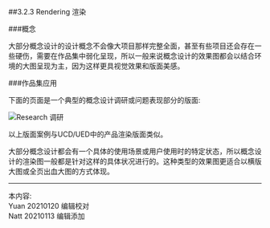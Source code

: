 ##3.2.3 Rendering 渲染

###概念

大部分概念设计的设计概念不会像大项目那样完整全面，甚至有些项目还会存在一些硬伤，需要在作品集中弱化呈现，所以一般来说概念设计的效果图都会以结合环境的大图呈现为主，因为这样更具视觉效果和版面美感。


###作品集应用

下面的页面是一个典型的概念设计调研或问题表现部分的版面:  

![Research 调研](http://kitpic.makebi.net/2021/idcd_03.jpg)

以上版面案例与UCD/UED中的产品渲染版面类似。

大部分概念设计都会有一个具体的使用场景或用户使用时的特定状态，所以概念设计的渲染图一般都是针对这样的具体状况进行的。这种类型的效果图更适合以横版大图或全页出血大图的方式体现。


---
本内容:  
Yuan 20210120 编辑校对   
Natt 20210113 编辑添加
